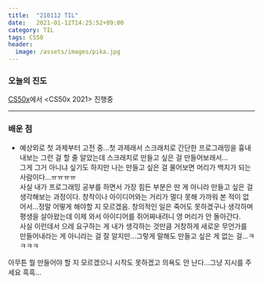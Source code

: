 ```yaml
---
title:  "210112 TIL"
date:   2021-01-12T14:25:52+09:00
category: TIL
tags: CS50
header:
  image: /assets/images/pika.jpg
---
```


<h3>오늘의 진도</h3>

[CS50x](https://cs50.harvard.edu/x/2021/)에서 <CS50x 2021> 진행중

<hr>

<h3>배운 점</h3>

 - 예상외로 첫 과제부터 고전 중...첫 과제래서 스크래치로 간단한 프로그래밍을 흉내내보는 그런 걸 할 줄 알았는데 스크래치로 만들고 싶은 걸 만들어보래서...
<br>그게 그거 아니냐 싶기도 하지만 나는 만들고 싶은 걸 물어보면 머리가 백지가 되는 사람이다...ㅠㅠㅠㅠ 
<br>사실 내가 프로그래밍 공부를 하면서 가장 힘든 부분은 딴 게 아니라 만들고 싶은 걸 생각해보는 과정이다. 
창작이나 아이디어와는 거리가 멀다 못해 가까워 본 적이 없어서...정말 어떻게 해야할 지 모르겠음. 창의적인 일은 죽어도 못하겠구나 생각하며 평생을 살아왔는데 이제 와서 아이디어를 
쥐어짜내려니 영 머리가 안 돌아간다. 
<br>사실 이런데서 으레 요구하는 게 내가 생각하는 것만큼 거창하게 새로운 무언가를 만들어내라는 게 아니라는 걸 잘 알지만...그렇게 말해도 만들고 싶은 게 없는 걸...ㅋㅋㅋㅋ

아무튼 뭘 만들어야 할 지 모르겠으니 시작도 못하겠고 의욕도 안 난다...그냥 지시를 주세요 흑흑...